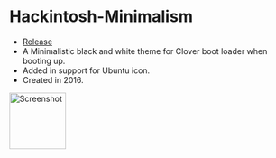 # Hackintosh-Minimalism
* [Release](https://github.com/Errrneist/Hackintosh-Minimalism/releases/tag/1.0)
* A Minimalistic black and white theme for Clover boot loader when booting up.
* Added in support for Ubuntu icon.
* Created in 2016.
<img align="center" src="https://github.com/Errrneist/Hackintosh-Minimalism/blob/master/screenshot.png" alt="Screenshot" width="100">
